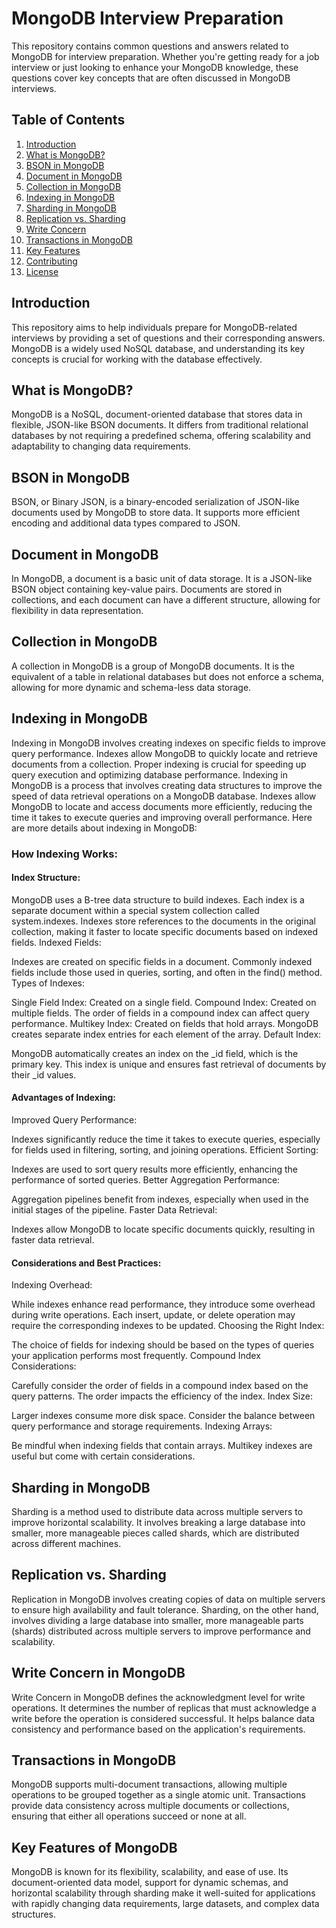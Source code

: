 # MongoDB Interview Preparation

This repository contains common questions and answers related to MongoDB for interview preparation. Whether you're getting ready for a job interview or just looking to enhance your MongoDB knowledge, these questions cover key concepts that are often discussed in MongoDB interviews.

## Table of Contents

1. [Introduction](#introduction)
2. [What is MongoDB?](#what-is-mongodb)
3. [BSON in MongoDB](#bson-in-mongodb)
4. [Document in MongoDB](#document-in-mongodb)
5. [Collection in MongoDB](#collection-in-mongodb)
6. [Indexing in MongoDB](#indexing-in-mongodb)
7. [Sharding in MongoDB](#sharding-in-mongodb)
8. [Replication vs. Sharding](#replication-vs-sharding)
9. [Write Concern](#write-concern-in-mongodb)
10. [Transactions in MongoDB](#transactions-in-mongodb)
11. [Key Features](#key-features-of-mongodb)
12. [Contributing](#contributing)
13. [License](#license)

## Introduction

This repository aims to help individuals prepare for MongoDB-related interviews by providing a set of questions and their corresponding answers. MongoDB is a widely used NoSQL database, and understanding its key concepts is crucial for working with the database effectively.

## What is MongoDB?

MongoDB is a NoSQL, document-oriented database that stores data in flexible, JSON-like BSON documents. It differs from traditional relational databases by not requiring a predefined schema, offering scalability and adaptability to changing data requirements.

## BSON in MongoDB

BSON, or Binary JSON, is a binary-encoded serialization of JSON-like documents used by MongoDB to store data. It supports more efficient encoding and additional data types compared to JSON.

## Document in MongoDB

In MongoDB, a document is a basic unit of data storage. It is a JSON-like BSON object containing key-value pairs. Documents are stored in collections, and each document can have a different structure, allowing for flexibility in data representation.

## Collection in MongoDB

A collection in MongoDB is a group of MongoDB documents. It is the equivalent of a table in relational databases but does not enforce a schema, allowing for more dynamic and schema-less data storage.

## Indexing in MongoDB

Indexing in MongoDB involves creating indexes on specific fields to improve query performance. Indexes allow MongoDB to quickly locate and retrieve documents from a collection. Proper indexing is crucial for speeding up query execution and optimizing database performance.
Indexing in MongoDB is a process that involves creating data structures to improve the speed of data retrieval operations on a MongoDB database. Indexes allow MongoDB to locate and access documents more efficiently, reducing the time it takes to execute queries and improving overall performance. Here are more details about indexing in MongoDB:

### How Indexing Works:
#### Index Structure:

MongoDB uses a B-tree data structure to build indexes.
Each index is a separate document within a special system collection called system.indexes.
Indexes store references to the documents in the original collection, making it faster to locate specific documents based on indexed fields.
Indexed Fields:

Indexes are created on specific fields in a document.
Commonly indexed fields include those used in queries, sorting, and often in the find() method.
Types of Indexes:

Single Field Index: Created on a single field.
Compound Index: Created on multiple fields. The order of fields in a compound index can affect query performance.
Multikey Index: Created on fields that hold arrays. MongoDB creates separate index entries for each element of the array.
Default Index:

MongoDB automatically creates an index on the _id field, which is the primary key.
This index is unique and ensures fast retrieval of documents by their _id values.

#### Advantages of Indexing:
Improved Query Performance:

Indexes significantly reduce the time it takes to execute queries, especially for fields used in filtering, sorting, and joining operations.
Efficient Sorting:

Indexes are used to sort query results more efficiently, enhancing the performance of sorted queries.
Better Aggregation Performance:

Aggregation pipelines benefit from indexes, especially when used in the initial stages of the pipeline.
Faster Data Retrieval:

Indexes allow MongoDB to locate specific documents quickly, resulting in faster data retrieval.

#### Considerations and Best Practices:
Indexing Overhead:

While indexes enhance read performance, they introduce some overhead during write operations. Each insert, update, or delete operation may require the corresponding indexes to be updated.
Choosing the Right Index:

The choice of fields for indexing should be based on the types of queries your application performs most frequently.
Compound Index Considerations:

Carefully consider the order of fields in a compound index based on the query patterns. The order impacts the efficiency of the index.
Index Size:

Larger indexes consume more disk space. Consider the balance between query performance and storage requirements.
Indexing Arrays:

Be mindful when indexing fields that contain arrays. Multikey indexes are useful but come with certain considerations.

## Sharding in MongoDB

Sharding is a method used to distribute data across multiple servers to improve horizontal scalability. It involves breaking a large database into smaller, more manageable pieces called shards, which are distributed across different machines.

## Replication vs. Sharding

Replication in MongoDB involves creating copies of data on multiple servers to ensure high availability and fault tolerance. Sharding, on the other hand, involves dividing a large database into smaller, more manageable parts (shards) distributed across multiple servers to improve performance and scalability.

## Write Concern in MongoDB

Write Concern in MongoDB defines the acknowledgment level for write operations. It determines the number of replicas that must acknowledge a write before the operation is considered successful. It helps balance data consistency and performance based on the application's requirements.

## Transactions in MongoDB

MongoDB supports multi-document transactions, allowing multiple operations to be grouped together as a single atomic unit. Transactions provide data consistency across multiple documents or collections, ensuring that either all operations succeed or none at all.

## Key Features of MongoDB

MongoDB is known for its flexibility, scalability, and ease of use. Its document-oriented data model, support for dynamic schemas, and horizontal scalability through sharding make it well-suited for applications with rapidly changing data requirements, large datasets, and complex data structures.



